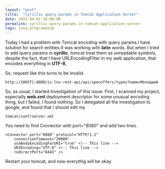 ```yaml
---
layout: "post"
title:  "Сyrillic query params in Tomcat Application Server"
date: 2015-04-01 16:08:00
permalink: syrillic-query-params-in-tomcat-application-server
tags: java,programming
---
```



Today I had a problem with Tomcat encoding with query params.I have solution for search entities.It was working with **latin** words. But when I tried to add query params in **cyrillic**, tomcat treat them as unreadable symbols, despite the fact, that I have URLEncodingFilter in my web application, that encodes everything in **UTF-8**,

So, request like this turns to be invalid.
    
    http://{HOST}:8080/is-lnu-rest-api/api/specoffers/types?name=Молодший
    
So, as usual, I started investigation of this issue. First, I scanned my project, especially **web.xml** deployment descriptor for some unusual encoding thing, but I failed, I found nothing. So I delegated all the investigation to google, and found that I should edit my 

	tomcat/conf/server.xml
    

You need to find Connector with port="8080" and add two lines.

    <Connector port="8080" protocol="HTTP/1.1"
    	connectionTimeout="20000"
	    useBodyEncodingForURI="true" <!-- This line -->
	    URIEncoding="UTF-8" <!-- This line -->
        redirectPort="8443" />

Restart your tomcat, and now everythig will be okay